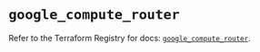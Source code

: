 # `google_compute_router`

Refer to the Terraform Registry for docs: [`google_compute_router`](https://registry.terraform.io/providers/hashicorp/google/5.16.0/docs/resources/compute_router).
